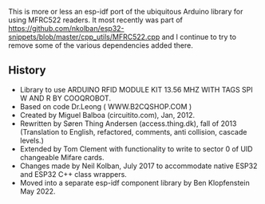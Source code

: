 This is more or less an esp-idf port of the ubiquitous Arduino library for using MFRC522 readers. It most recently was part of https://github.com/nkolban/esp32-snippets/blob/master/cpp_utils/MFRC522.cpp and I continue to try to remove some of the various dependencies added there.

## History
 * Library to use ARDUINO RFID MODULE KIT 13.56 MHZ WITH TAGS SPI W AND R BY COOQROBOT.
 * Based on code Dr.Leong   ( WWW.B2CQSHOP.COM )
 * Created by Miguel Balboa (circuitito.com), Jan, 2012.
 * Rewritten by Søren Thing Andersen (access.thing.dk), fall of 2013 (Translation to English, refactored, comments, anti collision, cascade levels.)
 * Extended by Tom Clement with functionality to write to sector 0 of UID changeable Mifare cards.
 * Changes made by Neil Kolban, July 2017 to accommodate native ESP32 and ESP32 C++ class wrappers.
 * Moved into a separate esp-idf component library by Ben Klopfenstein May 2022.
